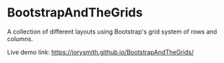# BootstrapAndTheGrids

A collection of different layouts using Bootstrap's grid system of rows and columns.

Live demo link: https://jorysmith.github.io/BootstrapAndTheGrids/
